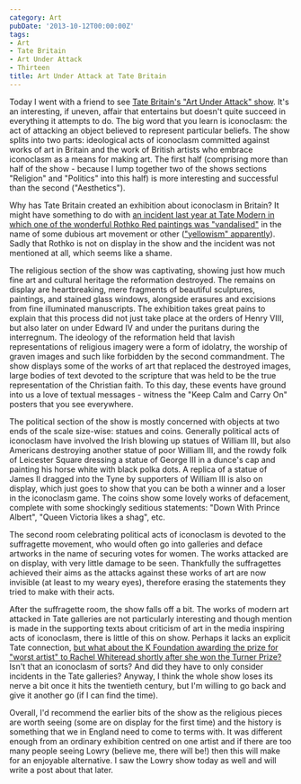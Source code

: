 ```yaml
---
category: Art
pubDate: '2013-10-12T00:00:00Z'
tags:
- Art
- Tate Britain
- Art Under Attack
- Thirteen
title: Art Under Attack at Tate Britain
---
```

Today I went with a friend to see [Tate Britain's "Art Under Attack" show](http://www.tate.org.uk/whats-on/tate-britain/exhibition/art-under-attack-histories-british-iconoclasm). It's an interesting, if uneven, affair that entertains but doesn't quite succeed in everything it attempts to do. The big word that you learn is iconoclasm: the act of attacking an object believed to represent particular beliefs. The show splits into two parts: ideological acts of iconoclasm committed against works of art in Britain and the work of British artists who embrace iconoclasm as a means for making art. The first half (comprising more than half of the show - because I lump together two of the shows sections "Religion" and "Politics" into this half) is more interesting and successful than the second ("Aesthetics").

Why has Tate Britain created an exhibition about iconoclasm in Britain? It might have something to do with [an incident last year at Tate Modern in which one of the wonderful Rothko Red paintings was "vandalised"](http://www.telegraph.co.uk/culture/art/art-news/9592962/Rothko-painting-vandalised-in-Tate-Modern.html) in the name of some dubious art movement or other (["yellowism" apparently](http://www.thisisyellowism.com)). Sadly that Rothko is not on display in the show and the incident was not mentioned at all, which seems like a shame.

The religious section of the show was captivating, showing just how much fine art and cultural heritage the reformation destroyed. The remains on display are heartbreaking, mere fragments of beautiful sculptures, paintings, and stained glass windows, alongside erasures and excisions from fine illuminated manuscripts. The exhibition takes great pains to explain that this process did not just take place at the orders of Henry VIII, but also later on under Edward IV and under the puritans during the interregnum. The ideology of the reformation held that lavish representations of religious imagery were a form of idolatry, the worship of graven images and such like forbidden by the second commandment. The show displays some of the works of art that replaced the destroyed images, large bodies of text devoted to the scripture that was held to be the true representation of the Christian faith. To this day, these events have ground into us a love of textual messages - witness the "Keep Calm and Carry On" posters that you see everywhere.

The political section of the show is mostly concerned with objects at two ends of the scale size-wise: statues and coins. Generally political acts of iconoclasm have involved the Irish blowing up statues of William III, but also Americans destroying another statue of poor William III, and the rowdy folk of Leicester Square dressing a statue of George III in a dunce's cap and painting his horse white with black polka dots. A replica of a statue of James II dragged into the Tyne by supporters of William III is also on display, which just goes to show that you can be both a winner and a loser in the iconoclasm game. The coins show some lovely works of defacement, complete with some shockingly seditious statements: "Down With Prince Albert", "Queen Victoria likes a shag", etc.

The second room celebrating political acts of iconoclasm is devoted to the suffragette movement, who would often go into galleries and deface artworks in the name of securing votes for women. The works attacked are on display, with very little damage to be seen. Thankfully the suffragettes achieved their aims as the attacks against these works of art are now invisible (at least to my weary eyes), therefore erasing the statements they tried to make with their acts.

After the suffragette room, the show falls off a bit. The works of modern art attacked in Tate galleries are not particularly interesting and though mention is made in the supporting texts about criticism of art in the media inspiring acts of iconoclasm, there is little of this on show. Perhaps it lacks an explicit Tate connection, [but what about the K Foundation awarding the prize for "worst artist" to Rachel Whiteread shortly after she won the Turner Prize?](http://en.wikipedia.org/wiki/K_Foundation_art_award) Isn't that an iconoclasm of sorts? And did they have to only consider incidents in the Tate galleries? Anyway, I think the whole show loses its nerve a bit once it hits the twentieth century, but I'm willing to go back and give it another go (if I can find the time).

Overall, I'd recommend the earlier bits of the show as the religious pieces are worth seeing (some are on display for the first time) and the history is something that we in England need to come to terms with. It was different enough from an ordinary exhibition centred on one artist and if there are too many people seeing Lowry (believe me, there will be!) then this will make for an enjoyable alternative. I saw the Lowry show today as well and will write a post about that later.